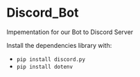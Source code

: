 # Discord_Bot

Impementation for our Bot to Discord Server

Install the dependencies library with:
- `pip install discord.py`
- `pip install dotenv`